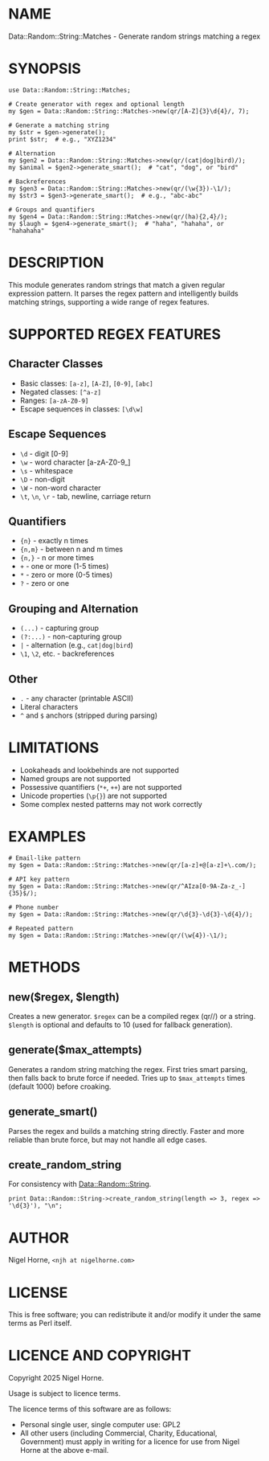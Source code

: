 # NAME

Data::Random::String::Matches - Generate random strings matching a regex

# SYNOPSIS

    use Data::Random::String::Matches;

    # Create generator with regex and optional length
    my $gen = Data::Random::String::Matches->new(qr/[A-Z]{3}\d{4}/, 7);

    # Generate a matching string
    my $str = $gen->generate();
    print $str;  # e.g., "XYZ1234"

    # Alternation
    my $gen2 = Data::Random::String::Matches->new(qr/(cat|dog|bird)/);
    my $animal = $gen2->generate_smart();  # "cat", "dog", or "bird"

    # Backreferences
    my $gen3 = Data::Random::String::Matches->new(qr/(\w{3})-\1/);
    my $str3 = $gen3->generate_smart();  # e.g., "abc-abc"

    # Groups and quantifiers
    my $gen4 = Data::Random::String::Matches->new(qr/(ha){2,4}/);
    my $laugh = $gen4->generate_smart();  # "haha", "hahaha", or "hahahaha"

# DESCRIPTION

This module generates random strings that match a given regular expression pattern.
It parses the regex pattern and intelligently builds matching strings, supporting
a wide range of regex features.

# SUPPORTED REGEX FEATURES

## Character Classes

- Basic classes: `[a-z]`, `[A-Z]`, `[0-9]`, `[abc]`
- Negated classes: `[^a-z]`
- Ranges: `[a-zA-Z0-9]`
- Escape sequences in classes: `[\d\w]`

## Escape Sequences

- `\d` - digit \[0-9\]
- `\w` - word character \[a-zA-Z0-9\_\]
- `\s` - whitespace
- `\D` - non-digit
- `\W` - non-word character
- `\t`, `\n`, `\r` - tab, newline, carriage return

## Quantifiers

- `{n}` - exactly n times
- `{n,m}` - between n and m times
- `{n,}` - n or more times
- `+` - one or more (1-5 times)
- `*` - zero or more (0-5 times)
- `?` - zero or one

## Grouping and Alternation

- `(...)` - capturing group
- `(?:...)` - non-capturing group
- `|` - alternation (e.g., `cat|dog|bird`)
- `\1`, `\2`, etc. - backreferences

## Other

- `.` - any character (printable ASCII)
- Literal characters
- `^` and `$` anchors (stripped during parsing)

# LIMITATIONS

- Lookaheads and lookbehinds are not supported
- Named groups are not supported
- Possessive quantifiers (`*+`, `++`) are not supported
- Unicode properties (`\p{}`) are not supported
- Some complex nested patterns may not work correctly

# EXAMPLES

    # Email-like pattern
    my $gen = Data::Random::String::Matches->new(qr/[a-z]+@[a-z]+\.com/);

    # API key pattern
    my $gen = Data::Random::String::Matches->new(qr/^AIza[0-9A-Za-z_-]{35}$/);

    # Phone number
    my $gen = Data::Random::String::Matches->new(qr/\d{3}-\d{3}-\d{4}/);

    # Repeated pattern
    my $gen = Data::Random::String::Matches->new(qr/(\w{4})-\1/);

# METHODS

## new($regex, $length)

Creates a new generator. `$regex` can be a compiled regex (qr//) or a string.
`$length` is optional and defaults to 10 (used for fallback generation).

## generate($max\_attempts)

Generates a random string matching the regex. First tries smart parsing, then
falls back to brute force if needed. Tries up to `$max_attempts` times
(default 1000) before croaking.

## generate\_smart()

Parses the regex and builds a matching string directly. Faster and more reliable
than brute force, but may not handle all edge cases.

## create\_random\_string

For consistency with [Data::Random::String](https://metacpan.org/pod/Data%3A%3ARandom%3A%3AString).

    print Data::Random::String->create_random_string(length => 3, regex => '\d{3}'), "\n";

# AUTHOR

Nigel Horne, `<njh at nigelhorne.com>`

# LICENSE

This is free software; you can redistribute it and/or modify it under
the same terms as Perl itself.

# LICENCE AND COPYRIGHT

Copyright 2025 Nigel Horne.

Usage is subject to licence terms.

The licence terms of this software are as follows:

- Personal single user, single computer use: GPL2
- All other users (including Commercial, Charity, Educational, Government)
  must apply in writing for a licence for use from Nigel Horne at the
  above e-mail.
